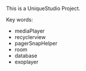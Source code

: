 This is a UniqueStudio Project.


Key words:
- mediaPlayer
- recyclerview
- pagerSnapHelper
- room 
- database
- exoplayer
